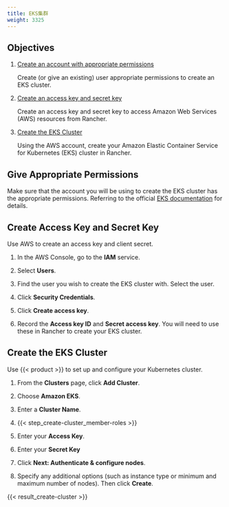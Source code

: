 ```yaml
---
title: EKS集群
weight: 3325
---
```

## Objectives

1.	[Create an account with appropriate permissions](#give-appropriate-permissions)

	Create (or give an existing) user appropriate permissions to create an EKS cluster.

2.	[Create an access key and secret key](#create-access-key-and-secret-key)

	Create an access key and secret key to access Amazon Web Services (AWS) resources from Rancher.

3. [Create the EKS Cluster](#create-the-eks-cluster)

	Using the AWS account, create your Amazon Elastic Container Service for Kubernetes (EKS) cluster in Rancher.

## Give Appropriate Permissions

Make sure that the account you will be using to create the EKS cluster has the appropriate permissions. Referring to the official [EKS documentation](https://docs.aws.amazon.com/eks/latest/userguide/IAM_policies.html) for details.

## Create Access Key and Secret Key

Use AWS to create an access key and client secret.

1. In the AWS Console, go to the **IAM** service.

2. Select **Users**.

3. Find the user you wish to create the EKS cluster with. Select the user.

4. Click **Security Credentials**.

5. Click **Create access key**.

6. Record the **Access key ID** and **Secret access key**. You will need to use these in Rancher to create your EKS cluster.

## Create the EKS Cluster

Use {{< product >}} to set up and configure your Kubernetes cluster.

1. From the **Clusters** page, click **Add Cluster**.

2. Choose **Amazon EKS**.

3. Enter a **Cluster Name**.

4. {{< step_create-cluster_member-roles >}}

5. Enter your **Access Key**.

6. Enter your **Secret Key**

7. Click **Next: Authenticate & configure nodes**.

8. Specify any additional options (such as instance type or minimum and maximum number of nodes). Then click **Create**.

{{< result_create-cluster >}}
